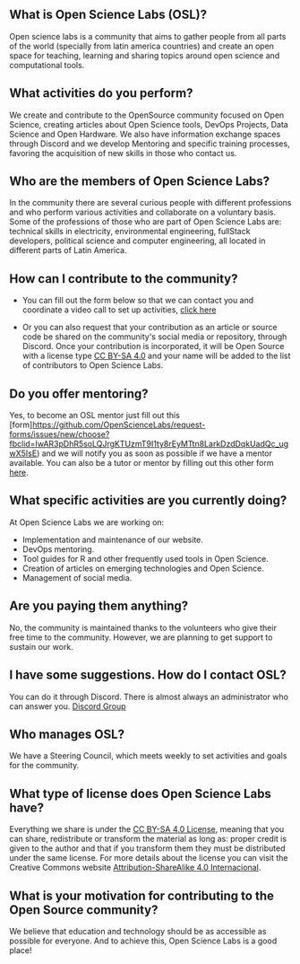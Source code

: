 <!--
.. title: FAQ Open Science Labs
.. slug: en
.. date: 2022-02-01
.. author: Ever Vino
.. tags: faq
.. category: faq
.. link: 
.. description: 
.. type: text
-->

<!-- # FAQ Open Science Labs -->


## What is Open Science Labs (OSL)?

Open science labs is a community that aims to gather people from all
parts of the world (specially from latin america countries) and create an
open space for teaching, learning and sharing topics around open science
and computational tools.

## What activities do you perform?

We create and contribute to the OpenSource community focused on Open
Science, creating articles about Open Science tools, DevOps Projects,
Data Science and Open Hardware. We also have information exchange spaces
through Discord and we develop Mentoring and specific training
processes, favoring the acquisition of new skills in those who contact
us.


## Who are the members of Open Science Labs?

In the community there are several curious people with different
professions and who perform various activities and collaborate on a
voluntary basis. Some of the professions of those who are part of Open
Science Labs are: technical skills in electricity, environmental
engineering, fullStack developers, political science and computer
engineering, all located in different parts of Latin America.


## How can I contribute to the community?

* You can fill out the form below so that we can contact you and
  coordinate a video call to set up activities,  [click
  here](https://github.com/OpenScienceLabs/request-forms/issues/new/choose?fbclid=IwAR3pDhR5soLQJrgKTUzmT9I1ty8rEyMTtn8LarkDzdDqkUadQc_ugwX5IsE)

* Or you can also request that your contribution as an article or source
  code be shared on the community's social media or repository,
  through Discord. Once your contribution is incorporated, it will be
  Open Source with a license type [CC BY-SA 4.0](https://creativecommons.org/licenses/by-sa/4.0/) and your name
  will be added to the list of contributors to Open Science Labs.


## Do you offer mentoring?

Yes, to become an OSL mentor just fill out this
[form]https://github.com/OpenScienceLabs/request-forms/issues/new/choose?fbclid=IwAR3pDhR5soLQJrgKTUzmT9I1ty8rEyMTtn8LarkDzdDqkUadQc_ugwX5IsE)
and we will notify you as soon as possible if we have a mentor
available. You can also be a tutor or mentor by filling out this other
form
[here](https://github.com/OpenScienceLabs/request-forms/issues/new/choose?fbclid=IwAR3pDhR5soLQJrgKTUzmT9I1ty8rEyMTtn8LarkDzdDqkUadQc_ugwX5IsE).


## What specific activities are you currently doing?

At Open Science Labs we are working on:

* Implementation and maintenance of our website.
* DevOps mentoring.
* Tool guides for R and other frequently used tools in Open Science.
* Creation of articles on emerging technologies and Open Science.
* Management of social media.

## Are you paying them anything?

No, the community is maintained thanks to the volunteers who give their
free time to the community. However, we are planning to get support to
sustain our work.

## I have some suggestions. How do I contact OSL?

You can do it through Discord. There is almost always an administrator
who can answer you. [Discord Group](http://discord.opensciencelabs.org/)

## Who manages OSL?

We have a Steering Council, which meets weekly to set activities and
goals for the community.


## What type of license does Open Science Labs have?

Everything we share is under the [CC BY-SA 4.0
License](https://creativecommons.org/licenses/by-sa/4.0/), meaning that
you can share, redistribute or transform the material as long as: proper
credit is given to the author and that if you transform them they must
be distributed under the same license. For more details about the
license you can visit the Creative Commons website
[Attribution-ShareAlike 4.0
Internacional](https://creativecommons.org/licenses/by-sa/4.0/).

## What is your motivation for contributing to the Open Source community?

We believe that education and technology should be as accessible as
possible for everyone. And to achieve this, Open Science Labs is a good
place!